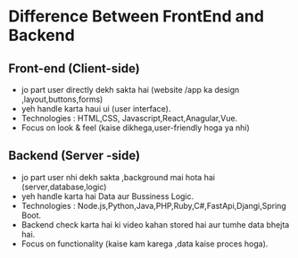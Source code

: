 # Difference Between  FrontEnd and Backend 



## Front-end (Client-side)

- jo part user directly dekh sakta hai (website /app ka design ,layout,buttons,forms)
- yeh handle karta haui ui (user interface).
- Technologies : HTML,CSS, Javascript,React,Anagular,Vue.
- Focus on look & feel (kaise dikhega,user-friendly hoga ya nhi)



## Backend (Server -side)

- jo part user nhi dekh sakta ,background mai hota hai (server,database,logic)
- yeh handle karta hai Data aur Bussiness Logic.
- Technologies : Node.js,Python,Java,PHP,Ruby,C#,FastApi,Djangi,Spring Boot.
- Backend check karta hai ki video kahan stored hai aur tumhe data bhejta hai.
- Focus on functionality (kaise kam karega ,data kaise proces hoga).

